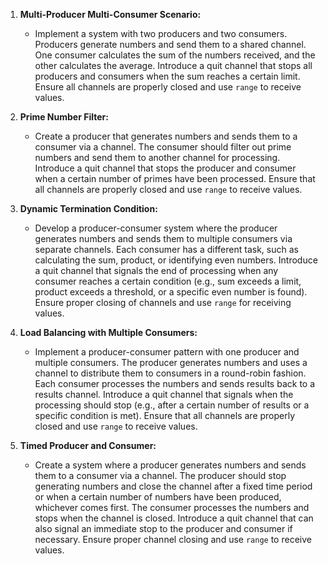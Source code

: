 1. **Multi-Producer Multi-Consumer Scenario:**
   - Implement a system with two producers and two consumers. Producers generate numbers and send them to a shared channel. One consumer calculates the sum of the numbers received, and the other calculates the average. Introduce a quit channel that stops all producers and consumers when the sum reaches a certain limit. Ensure all channels are properly closed and use `range` to receive values.

2. **Prime Number Filter:**
   - Create a producer that generates numbers and sends them to a consumer via a channel. The consumer should filter out prime numbers and send them to another channel for processing. Introduce a quit channel that stops the producer and consumer when a certain number of primes have been processed. Ensure that all channels are properly closed and use `range` to receive values.

3. **Dynamic Termination Condition:**
   - Develop a producer-consumer system where the producer generates numbers and sends them to multiple consumers via separate channels. Each consumer has a different task, such as calculating the sum, product, or identifying even numbers. Introduce a quit channel that signals the end of processing when any consumer reaches a certain condition (e.g., sum exceeds a limit, product exceeds a threshold, or a specific even number is found). Ensure proper closing of channels and use `range` for receiving values.

4. **Load Balancing with Multiple Consumers:**
   - Implement a producer-consumer pattern with one producer and multiple consumers. The producer generates numbers and uses a channel to distribute them to consumers in a round-robin fashion. Each consumer processes the numbers and sends results back to a results channel. Introduce a quit channel that signals when the processing should stop (e.g., after a certain number of results or a specific condition is met). Ensure that all channels are properly closed and use `range` to receive values.

5. **Timed Producer and Consumer:**
   - Create a system where a producer generates numbers and sends them to a consumer via a channel. The producer should stop generating numbers and close the channel after a fixed time period or when a certain number of numbers have been produced, whichever comes first. The consumer processes the numbers and stops when the channel is closed. Introduce a quit channel that can also signal an immediate stop to the producer and consumer if necessary. Ensure proper channel closing and use `range` to receive values.